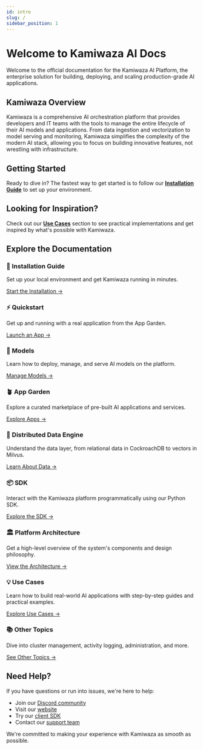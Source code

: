 ```yaml
---
id: intro
slug: /
sidebar_position: 1
---
```


# Welcome to Kamiwaza AI Docs

Welcome to the official documentation for the Kamiwaza AI Platform, the enterprise solution for building, deploying, and scaling production-grade AI applications.

## Kamiwaza Overview

Kamiwaza is a comprehensive AI orchestration platform that provides developers and IT teams with the tools to manage the entire lifecycle of their AI models and applications. From data ingestion and vectorization to model serving and monitoring, Kamiwaza simplifies the complexity of the modern AI stack, allowing you to focus on building innovative features, not wrestling with infrastructure.

## Getting Started

Ready to dive in? The fastest way to get started is to follow our **[Installation Guide](installation/installation_process)** to set up your environment.


## Looking for Inspiration?

Check out our **[Use Cases](use-cases/index.md)** section to see practical implementations and get inspired by what's possible with Kamiwaza.


## Explore the Documentation

<div className="doc-card-grid">
  <div className="doc-card">
    <div className="card__header">
      <h3>🚀 Installation Guide</h3>
    </div>
    <div className="card__body">
      <p>Set up your local environment and get Kamiwaza running in minutes.</p>
    </div>
    <div className="card__footer">
      <a href="installation/installation_process" className="button button--primary button--block">Start the Installation →</a>
    </div>
  </div>
  <div className="doc-card">
    <div className="card__header">
      <h3>⚡ Quickstart</h3>
    </div>
    <div className="card__body">
      <p>Get up and running with a real application from the App Garden.</p>
    </div>
    <div className="card__footer">
      <a href="quickstart" className="button button--primary button--block">Launch an App →</a>
    </div>
  </div>
  <div className="doc-card">
    <div className="card__header">
      <h3>🤖 Models</h3>
    </div>
    <div className="card__body">
      <p>Learn how to deploy, manage, and serve AI models on the platform.</p>
    </div>
    <div className="card__footer">
      <a href="models/overview" className="button button--primary button--block">Manage Models →</a>
    </div>
  </div>
  <div className="doc-card">
    <div className="card__header">
      <h3>🪴 App Garden</h3>
    </div>
    <div className="card__body">
      <p>Explore a curated marketplace of pre-built AI applications and services.</p>
    </div>
    <div className="card__footer">
      <a href="app-garden" className="button button--primary button--block">Explore Apps →</a>
    </div>
  </div>
  <div className="doc-card">
    <div className="card__header">
      <h3>💾 Distributed Data Engine</h3>
    </div>
    <div className="card__body">
      <p>Understand the data layer, from relational data in CockroachDB to vectors in Milvus.</p>
    </div>
    <div className="card__footer">
      <a href="data-engine" className="button button--primary button--block">Learn About Data →</a>
    </div>
  </div>
  <div className="doc-card">
    <div className="card__header">
      <h3>📦 SDK</h3>
    </div>
    <div className="card__body">
      <p>Interact with the Kamiwaza platform programmatically using our Python SDK.</p>
    </div>
    <div className="card__footer">
      <a href="sdk/intro" className="button button--primary button--block">Explore the SDK →</a>
    </div>
  </div>
  <div className="doc-card">
    <div className="card__header">
      <h3>🏛️ Platform Architecture</h3>
    </div>
    <div className="card__body">
      <p>Get a high-level overview of the system's components and design philosophy.</p>
    </div>
    <div className="card__footer">
      <a href="architecture/overview" className="button button--primary button--block">View the Architecture →</a>
    </div>
  </div>
  <div className="doc-card">
    <div className="card__header">
      <h3>💡 Use Cases</h3>
    </div>
    <div className="card__body">
      <p>Learn how to build real-world AI applications with step-by-step guides and practical examples.</p>
    </div>
    <div className="card__footer">
      <a href="use-cases" className="button button--primary button--block">Explore Use Cases →</a>
    </div>
  </div>
  <div className="doc-card">
    <div className="card__header">
      <h3>📚 Other Topics</h3>
    </div>
    <div className="card__body">
      <p>Dive into cluster management, activity logging, administration, and more.</p>
    </div>
    <div className="card__footer">
      <a href="other-topics" className="button button--primary button--block">See Other Topics →</a>
    </div>
  </div>
</div>

## Need Help?

If you have questions or run into issues, we're here to help:

- Join our [Discord community](https://discord.gg/cVGBS5rD2U)
- Visit our [website](https://www.kamiwaza.ai/community)
- Try our [client SDK](https://github.com/kamiwaza-ai/kamiwaza-sdk)
- Contact our [support team](https://portal.kamiwaza.ai/_hcms/mem/login?redirect_url=https%3A%2F%2Fportal.kamiwaza.ai%2Ftickets-view)

We're committed to making your experience with Kamiwaza as smooth as possible.
